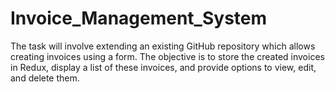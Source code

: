 # Invoice_Management_System
The task will involve extending an existing GitHub repository which allows creating invoices using a form. The objective is to store the created invoices in Redux, display a list of these invoices, and provide options to view, edit, and delete them.
